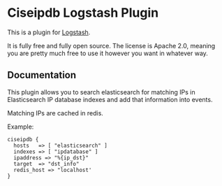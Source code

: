 # Ciseipdb Logstash Plugin

This is a plugin for [Logstash](https://github.com/elastic/logstash).

It is fully free and fully open source. The license is Apache 2.0, meaning you are pretty much free to use it however you want in whatever way.

## Documentation

This plugin allows you to search elasticsearch for matching IPs in Elasticsearch IP database indexes and add that information into events.

Matching IPs are cached in redis.

Example:

    ciseipdb {
      hosts   => [ "elasticsearch" ]
      indexes => [ "ipdatabase" ]
      ipaddress => "%{ip_dst}"
      target  => "dst_info"
      redis_host => "localhost'
    }
